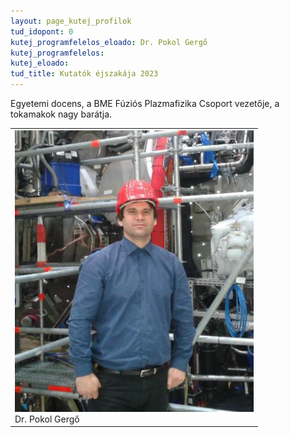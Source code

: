 ```yaml
---
layout: page_kutej_profilok
tud_idopont: 0
kutej_programfelelos_eloado: Dr. Pokol Gergő
kutej_programfelelos: 
kutej_eloado:
tud_title: Kutatók éjszakája 2023
---
```


Egyetemi docens, a BME Fúziós Plazmafizika Csoport vezetője, a tokamakok nagy barátja.


 <table class="picture">
<tr>
<td>

<div class="gallery">
    <img src="images/pokol_gergo.png" max-width="250" max-height="200">
  <div class="desc">Dr. Pokol Gergő</div>
</div>

</td>
</tr>
</table>
